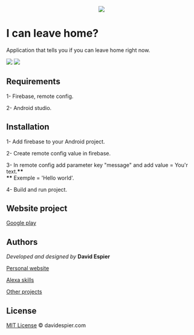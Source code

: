 <p align="center">
  <img src="https://i.postimg.cc/qRLmzZxb/quedarme-casa.jpg">
</p>


# I can leave home?

Application that tells you if you can leave home right now.


<p><img  src="https://i.postimg.cc/zvHR9yvC/puedosalir1.jpg">
<img src="https://i.postimg.cc/V6VCGqfs/puedosalir.jpg"></p>

## Requirements

  1- Firebase, remote config.
  
  2- Android studio.
  

## Installation

  1- Add firebase to your Android project.
  
  2- Create remote config value in firebase.
  
  3- In remote config add parameter key "message" and add value = You'r text.__**__ <br>
  __**__ Exemple = 'Hello world'.
  
  4- Build and run project.
  

## Website project

[Google play](https://play.google.com/store/apps/details?id=com.davidespier.puedosalirdecasa)


## Authors

 *Developed and designed by*  **David Espier**


[Personal website](https://davidespier.com)

[Alexa skills](https://www.amazon.es/s?k=davidespier&i=alexa-skills)
        
[Other projects](https://github.com/davidespier?tab=repositories)


## License


[MIT License](https://choosealicense.com/licenses/mit/) © davidespier.com

